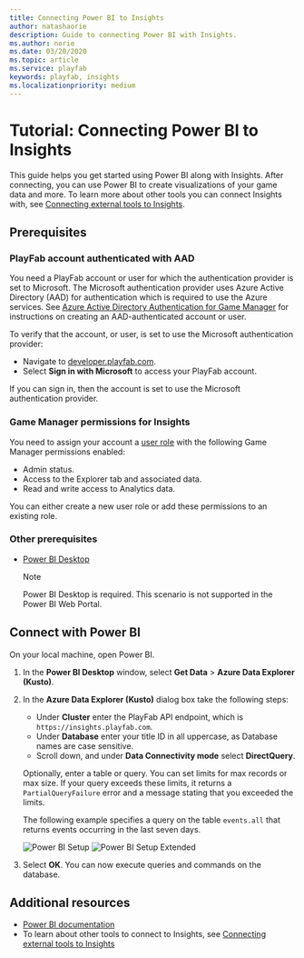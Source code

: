 ```yaml
---
title: Connecting Power BI to Insights
author: natashaorie
description: Guide to connecting Power BI with Insights. 
ms.author: norie
ms.date: 03/20/2020    
ms.topic: article
ms.service: playfab
keywords: playfab, insights
ms.localizationpriority: medium
---
```


# Tutorial: Connecting Power BI to Insights

This guide helps you get started using Power BI along with Insights. After connecting, you can use Power BI to create visualizations of your game data and more. To learn more about other tools you can connect Insights with, see [Connecting external tools to Insights](index.md).

## Prerequisites

### PlayFab account authenticated with AAD

You need a PlayFab account or user for which the authentication provider is set to Microsoft. The Microsoft authentication provider uses Azure Active Directory (AAD) for authentication which is required to use the Azure services. See [Azure Active Directory Authentication for Game Manager](../../authentication/aad-authentication/index.md) for instructions on creating an AAD-authenticated account or user.

To verify that the account, or user, is set to use the Microsoft authentication provider:

* Navigate to [developer.playfab.com](https://developer.playfab.com).
* Select **Sign in with Microsoft** to access your PlayFab account.

If you can sign in, then the account is set to use the Microsoft authentication provider.

### Game Manager permissions for Insights

You need to assign your account a [user role](../../../gamemanager/playfab-user-roles.md) with the following Game Manager permissions enabled:

* Admin status.
* Access to the Explorer tab and associated data.
* Read and write access to Analytics data.

You can either create a new user role or add these permissions to an existing role.

### Other prerequisites

* [Power BI Desktop](https://powerbi.microsoft.com/desktop/)

  > [!NOTE]
  > Power BI Desktop is required. This scenario is not supported in the Power BI Web Portal.

## Connect with Power BI

On your local machine, open Power BI.

1. In the **Power BI Desktop** window, select **Get Data** > **Azure Data Explorer (Kusto)**.

2. In the **Azure Data Explorer (Kusto)** dialog box take the following steps:

   * Under **Cluster** enter the PlayFab API endpoint, which is `https://insights.playfab.com`.
   * Under **Database** enter your title ID in all uppercase, as Database names are case sensitive.
   * Scroll down, and under **Data Connectivity mode** select **DirectQuery**.

   Optionally, enter a table or query. You can set limits for max records or max size. If your query exceeds these limits, it returns a `PartialQueryFailure` error and a message stating that you exceeded the limits.

   The following example specifies a query on the table `events.all` that returns events occurring in the last seven days.

   ![Power BI Setup](media/powerBI.png)
   ![Power BI Setup Extended](media/powerBI-2.png)

3. Select **OK**. You can now execute queries and commands on the database.

## Additional resources

* [Power BI documentation](/power-bi/)
* To learn about other tools to connect to Insights, see [Connecting external tools to Insights](index.md)
